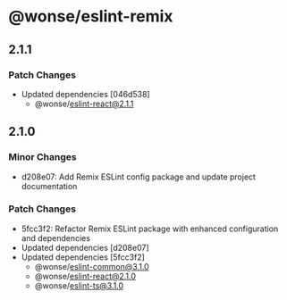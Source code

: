 # @wonse/eslint-remix

## 2.1.1

### Patch Changes

- Updated dependencies [046d538]
  - @wonse/eslint-react@2.1.1

## 2.1.0

### Minor Changes

- d208e07: Add Remix ESLint config package and update project documentation

### Patch Changes

- 5fcc3f2: Refactor Remix ESLint package with enhanced configuration and dependencies
- Updated dependencies [d208e07]
- Updated dependencies [5fcc3f2]
  - @wonse/eslint-common@3.1.0
  - @wonse/eslint-react@2.1.0
  - @wonse/eslint-ts@3.1.0
